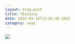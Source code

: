 ```yaml
---
layout: blog-post
title: TEstoviy
date: 2022-03-16T12:01:48.203Z
category: swap
---
```

![](images/uploads/1.gif)